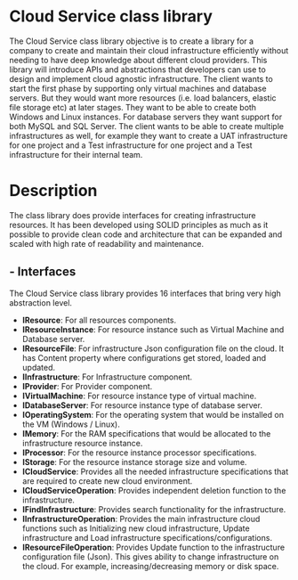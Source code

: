 
# Cloud Service class library
The Cloud Service class library objective is to create a library for a company to create and maintain their cloud infrastructure efficiently without needing to have deep knowledge about different cloud providers. This library will introduce APIs and abstractions that developers can use to design and implement cloud agnostic infrastructure. The client wants to start the first phase by supporting only virtual machines and database servers. But they would want more resources (i.e. load balancers, elastic file storage etc) at later stages. They want to be able to create both Windows and Linux instances. For database servers they want support for both MySQL and SQL Server. The client wants to be able to create multiple infrastructures as well, for example they want to create a UAT infrastructure for one project and a Test infrastructure for one project and a Test infrastructure for their internal team.

# Description
The class library does provide interfaces for creating infrastructure resources. It has been developed using SOLID principles as much as it possible to provide clean code and architecture that can be expanded and scaled with high rate of readability and maintenance.

## - Interfaces
The Cloud Service class library provides 16 interfaces that bring very high abstraction level.

- **IResource**: For all resources components.
- **IResourceInstance**: For resource instance such as Virtual Machine and Database server.
- **IResourceFile**: For infrastructure Json configuration file on the cloud. It has Content property where configurations get stored, loaded and updated.
 - **IInfrastructure**: For Infrastructure component.
 - **IProvider**: For Provider component.
 - **IVirtualMachine**: For resource instance type of virtual machine.
 - **IDatabaseServer**: For resource instance type of database server.
 - **IOperatingSystem**: For the operating system that would be installed on the VM (Windows / Linux).
 - **IMemory**: For the RAM specifications that would be allocated to the infrastructure resource instance.
 - **IProcessor**: For the resource instance processor specifications.
 - **IStorage**: For the resource instance storage size and volume.
 - **ICloudService**: Provides all the needed infrastructure specifications that are required to create new cloud environment.
 - **ICloudServiceOperation**: Provides independent deletion function to the infrastructure.
 - **IFindInfrastructure**: Provides search functionality for the infrastructure.
 - **IInfrastructureOperation**: Provides the main infrastructure cloud functions such as Initializing new cloud infrastructure, Update infrastructure and Load infrastructure specifications/configurations.
 - **IResourceFileOperation**: Provides Update function to the infrastructure configuration file (Json). This gives ability to change infrastructure on the cloud. For example, increasing/decreasing memory or disk space.
